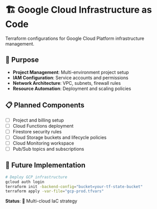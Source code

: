 # 🏗️ Google Cloud Infrastructure as Code

Terraform configurations for Google Cloud Platform infrastructure management.

## 🎯 Purpose
- **Project Management**: Multi-environment project setup
- **IAM Configuration**: Service accounts and permissions
- **Network Architecture**: VPC, subnets, firewall rules
- **Resource Automation**: Deployment and scaling policies

## 📋 Planned Components
- [ ] Project and billing setup
- [ ] Cloud Functions deployment
- [ ] Firestore security rules
- [ ] Cloud Storage buckets and lifecycle policies
- [ ] Cloud Monitoring workspace
- [ ] Pub/Sub topics and subscriptions

## 🚀 Future Implementation
```bash
# Deploy GCP infrastructure
gcloud auth login
terraform init -backend-config="bucket=your-tf-state-bucket"
terraform apply -var-file="gcp-prod.tfvars"
```

**Status**: 🚧 Multi-cloud IaC strategy
